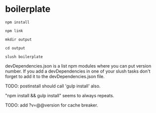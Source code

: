 # boilerplate

`npm install`

`npm link`

`mkdir output`

`cd output`

`slush boilerplate`





devDependencies.json is a list npm modules where you can put version number. If you add a devDependencies in one of your slush tasks don't forget to add it to the devDependencies.json file.

TODO:  postinstall should call 'gulp install' also.

"npm install && gulp install" seems to always repeats.


TODO: add ?v=@@version for cache breaker.